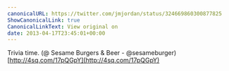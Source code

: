 ```yaml
---
canonicalURL: https://twitter.com/jmjordan/status/324669860300877825
ShowCanonicalLink: true
CanonicalLinkText: View original on
date: 2013-04-17T23:45:01+00:00
---
```

Trivia time. (@ Sesame Burgers &amp; Beer - @sesameburger) [http://4sq.com/17pQGpY](http://4sq.com/17pQGpY)
